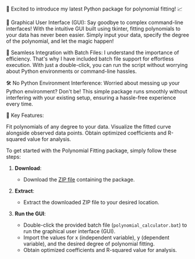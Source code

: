 🚀 Excited to introduce my latest Python package for polynomial fitting! 📈

🎨 Graphical User Interface (GUI): Say goodbye to complex command-line interfaces! With the intuitive GUI built using tkinter, fitting polynomials to your data has never been easier. Simply input your data, specify the degree of the polynomial, and let the magic happen!

💼 Seamless Integration with Batch Files: I understand the importance of efficiency. That's why I have included batch file support for effortless execution. With just a double-click, you can run the script without worrying about Python environments or command-line hassles.

🛠️ No Python Environment Interference: Worried about messing up your Python environment? Don't be! This simple package runs smoothly without interfering with your existing setup, ensuring a hassle-free experience every time.

🌟 Key Features:

Fit polynomials of any degree to your data.
Visualize the fitted curve alongside observed data points.
Obtain optimized coefficients and R-squared value for analysis.

To get started with the Polynomial Fitting package, simply follow these steps:

1. **Download**: 
   - Download the [ZIP file](https://github.com/amvro23/polynomial_fitting/archive/refs/heads/main.zip) containing the package.

2. **Extract**: 
   - Extract the downloaded ZIP file to your desired location.

3. **Run the GUI**:
   - Double-click the provided batch file (`polynomial_calculator.bat`) to run the graphical user interface (GUI).
   - Import the values for x (independent variable), y (dependent variable), and the desired degree of polynomial fitting.
   - Obtain optimized coefficients and R-squared value for analysis.
